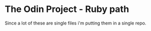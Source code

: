 # The Odin Project - Ruby path
Since a lot of these are single files i'm putting them in a single repo.